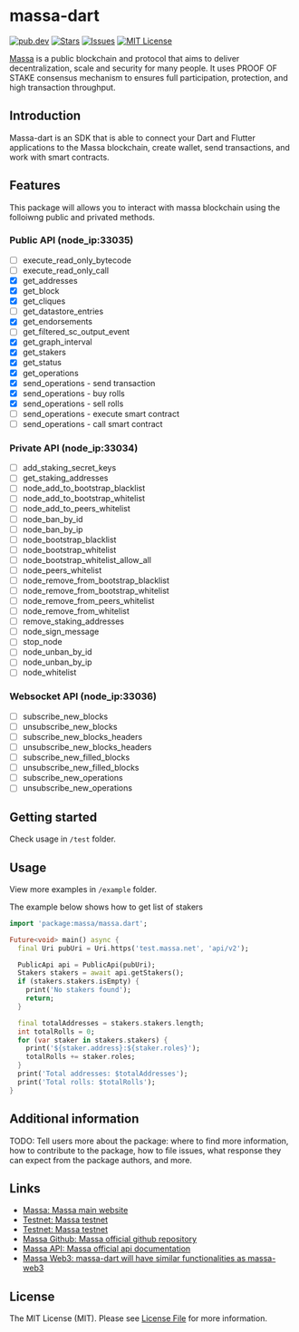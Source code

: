 
# massa-dart
[![pub.dev][pub-dev-shield]][pub-dev-url]
[![Stars][stars-shield]][stars-url]
[![Issues][issues-shield]][issues-url]
[![MIT License][license-shield]][license-url]

[Massa](https://massa.net) is a public blockchain and protocol that aims to deliver decentralization, scale and security for many people.
It uses PROOF OF STAKE consensus mechanism to ensures full participation, protection, and high transaction throughput.

## Introduction
Massa-dart is an SDK that is able to connect your Dart and Flutter applications to the Massa blockchain, create wallet, send transactions, and work with smart contracts.
## Features
This package will allows you to interact with massa blockchain using the folloiwng public and privated methods.
### Public API (node_ip:33035)
- [ ] execute_read_only_bytecode
- [ ] execute_read_only_call
- [x] get_addresses
- [x] get_block
- [x] get_cliques
- [ ] get_datastore_entries
- [x] get_endorsements
- [ ] get_filtered_sc_output_event
- [x] get_graph_interval
- [x] get_stakers
- [x] get_status
- [x] get_operations
- [x] send_operations - send transaction
- [x] send_operations - buy rolls
- [x] send_operations - sell rolls
- [ ] send_operations - execute smart contract
- [ ] send_operations - call smart contract
### Private API (node_ip:33034)
- [ ] add_staking_secret_keys
- [ ] get_staking_addresses
- [ ] node_add_to_bootstrap_blacklist
- [ ] node_add_to_bootstrap_whitelist
- [ ] node_add_to_peers_whitelist
- [ ] node_ban_by_id
- [ ] node_ban_by_ip
- [ ] node_bootstrap_blacklist
- [ ] node_bootstrap_whitelist
- [ ] node_bootstrap_whitelist_allow_all
- [ ] node_peers_whitelist
- [ ] node_remove_from_bootstrap_blacklist
- [ ] node_remove_from_bootstrap_whitelist
- [ ] node_remove_from_peers_whitelist
- [ ] node_remove_from_whitelist
- [ ] remove_staking_addresses
- [ ] node_sign_message
- [ ] stop_node
- [ ] node_unban_by_id
- [ ] node_unban_by_ip
- [ ] node_whitelist

### Websocket API (node_ip:33036)
- [ ] subscribe_new_blocks
- [ ] unsubscribe_new_blocks
- [ ] subscribe_new_blocks_headers
- [ ] unsubscribe_new_blocks_headers
- [ ] subscribe_new_filled_blocks
- [ ] unsubscribe_new_filled_blocks
- [ ] subscribe_new_operations
- [ ] unsubscribe_new_operations

## Getting started

Check usage in `/test` folder.

## Usage

View more examples in `/example` folder. 

The example below shows how to get list of stakers
```dart
import 'package:massa/massa.dart';

Future<void> main() async {
  final Uri pubUri = Uri.https('test.massa.net', 'api/v2');

  PublicApi api = PublicApi(pubUri);
  Stakers stakers = await api.getStakers();
  if (stakers.stakers.isEmpty) {
    print('No stakers found');
    return;
  }

  final totalAddresses = stakers.stakers.length;
  int totalRolls = 0;
  for (var staker in stakers.stakers) {
    print('${staker.address}:${staker.roles}');
    totalRolls += staker.roles;
  }
  print('Total addresses: $totalAddresses');
  print('Total rolls: $totalRolls');
}
```

## Additional information

TODO: Tell users more about the package: where to find more information, how to 
contribute to the package, how to file issues, what response they can expect 
from the package authors, and more.


## Links
- [Massa: Massa main website](https://massa.net)
- [Testnet: Massa testnet](https://test.massa.net)
- [Testnet: Massa testnet](https://massa.net/testnet)
- [Massa Github: Massa official github repository](https://github.com/massalabs)
- [Massa API: Massa official api documentation](https://docs.massa.net/en/latest/technical-doc/api.html)
- [Massa Web3: massa-dart will have similar functionalities as massa-web3](https://github.com/massalabs/massa-web3)


## License

The MIT License (MIT). Please see [License File](LICENSE) for more information.


<!-- MARKDOWN LINKS & IMAGES -->
<!-- https://www.markdownguide.org/basic-syntax/#reference-style-links -->
[pub-dev-shield]: https://img.shields.io/pub/v/massa_dart?style=for-the-badge
[pub-dev-url]: https://pub.dev/packages/massa_dart
[stars-shield]: https://img.shields.io/github/stars/jwmdev/massa-dart.svg?style=for-the-badge&logo=github&colorB=deeppink&label=stars
[stars-url]: https://packagist.org/packages/jwmdev/massa-dart
[issues-shield]: https://img.shields.io/github/issues/jwmdev/massa-dart.svg?style=for-the-badge
[issues-url]: https://github.com/jwmdev/massa-dart/issues
[license-shield]: https://img.shields.io/github/license/jwmdev/massa-dart.svg?style=for-the-badge
[license-url]: https://github.com/jwmdev/massa-dart/blob/main/LICENSE
